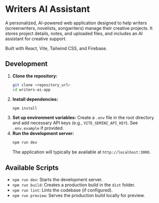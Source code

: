 # Writers AI Assistant

A personalized, AI-powered web application designed to help writers (screenwriters, novelists, songwriters) manage their creative projects. It stores project details, notes, and uploaded files, and includes an AI assistant for creative support.

Built with React, Vite, Tailwind CSS, and Firebase.

## Development

1.  **Clone the repository:**
    ```bash
    git clone <repository_url>
    cd writers-ai-app
    ```
2.  **Install dependencies:**
    ```bash
    npm install
    ```
3.  **Set up environment variables:**
    Create a `.env` file in the root directory and add necessary API keys (e.g., `VITE_GEMINI_API_KEY`). See `.env.example` if provided.
4.  **Run the development server:**
    ```bash
    npm run dev
    ```
    The application will typically be available at `http://localhost:3000`.

## Available Scripts

-   `npm run dev`: Starts the development server.
-   `npm run build`: Creates a production build in the `dist` folder.
-   `npm run lint`: Lints the codebase (if configured).
-   `npm run preview`: Serves the production build locally for preview.
